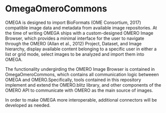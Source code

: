 # **OmegaOmeroCommons**

OMEGA is designed to import BioFormats (OME Consortium, 2017) compatible image data and metadata from available image repositories. 
At the time of writing OMEGA ships with a custom-designed OMERO Image Browser, which provides a minimal interface for the user to navigate through the OMERO (Allan et al., 2012) Project, Dataset, and Image hierarchy, display available content belonging to a specific user in either a list or grid mode, select images to be analyzed and import them into OMEGA.

The functionality undergirding the OMERO Image Browser is contained in OmegaOmeroCommons, which contains all communication logic betweeen OMEGA and OMERO.Specifically, tools contained in this repository implement and extend the OMERO.blitz library, and other components of the OMERO API to communicate with OMERO as the main source of images. 

In order to make OMEGA more interoperable, additional connectors will be developed as needed.
